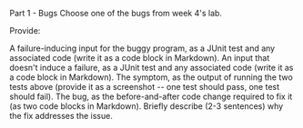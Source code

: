 Part 1 - Bugs
Choose one of the bugs from week 4's lab.

Provide:

A failure-inducing input for the buggy program, as a JUnit test and any associated code (write it as a code block in Markdown).
An input that doesn't induce a failure, as a JUnit test and any associated code (write it as a code block in Markdown).
The symptom, as the output of running the two tests above (provide it as a screenshot -- one test should pass, one test should fail).
The bug, as the before-and-after code change required to fix it (as two code blocks in Markdown).
Briefly describe (2-3 sentences) why the fix addresses the issue.

